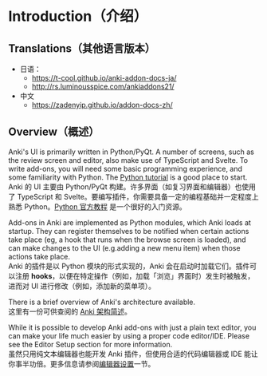 # Introduction（介绍）

## Translations（其他语言版本）

- 日语：
  - <https://t-cool.github.io/anki-addon-docs-ja/>
  - <http://rs.luminousspice.com/ankiaddons21/>
- 中文
  - <https://zadenyip.github.io/addon-docs-zh/>

## Overview（概述）

Anki's UI is primarily written in Python/PyQt. A number of screens, such as the review screen and editor, also make use of TypeScript and Svelte. To write add-ons, you will need some basic programming experience, and some familiarity with Python. The [Python tutorial](http://docs.python.org/tutorial/) is a good place to start.<br>
Anki 的 UI 主要由 Python/PyQt 构建。许多界面（如复习界面和编辑器）也使用了 TypeScript 和 Svelte。要编写插件，你需要具备一定的编程基础并一定程度上熟悉 Python。[Python 官方教程](http://docs.python.org/tutorial/) 是一个很好的入门资源。

Add-ons in Anki are implemented as Python modules, which Anki loads at startup. They can register themselves to be notified when certain actions take place (eg, a hook that runs when the browse screen is loaded), and can make changes to the UI (e.g.adding a new menu item) when those actions take place.<br>
Anki 的插件是以 Python 模块的形式实现的，Anki 会在启动时加载它们。插件可以注册 **hooks**，以便在特定操作（例如，加载「浏览」界面时）发生时被触发，进而对 UI 进行修改（例如，添加新的菜单项）。

There is a brief overview of Anki's architecture available.<br>
这里有一份可供查阅的 [Anki 架构简述](https://github.com/ankitects/anki/blob/main/docs/architecture.md)。

While it is possible to develop Anki add-ons with just a plain text editor, you can make your life much easier by using a proper code editor/IDE. Please see the Editor Setup section for more information.<br>
虽然只用纯文本编辑器也能开发 Anki 插件，但使用合适的代码编辑器或 IDE 能让你事半功倍。更多信息请参阅[编辑器设置](https://addon-docs.ankiweb.net/editor-setup.html)一节。